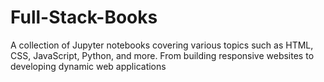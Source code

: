 # Full-Stack-Books
A collection of Jupyter notebooks covering various topics such as HTML, CSS, JavaScript, Python, and more. From building responsive websites to developing dynamic web applications
